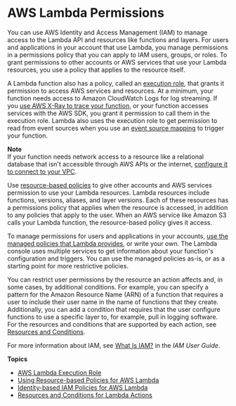 # AWS Lambda Permissions<a name="lambda-permissions"></a>

You can use AWS Identity and Access Management \(IAM\) to manage access to the Lambda API and resources like functions and layers\. For users and applications in your account that use Lambda, you manage permissions in a permissions policy that you can apply to IAM users, groups, or roles\. To grant permissions to other accounts or AWS services that use your Lambda resources, you use a policy that applies to the resource itself\.

A Lambda function also has a policy, called an [execution role](lambda-intro-execution-role.md), that grants it permission to access AWS services and resources\. At a minimum, your function needs access to Amazon CloudWatch Logs for log streaming\. If you [use AWS X\-Ray to trace your function](lambda-x-ray.md), or your function accesses services with the AWS SDK, you grant it permission to call them in the execution role\. Lambda also uses the execution role to get permission to read from event sources when you use an [event source mapping](invocation-eventsourcemapping.md) to trigger your function\.

**Note**  
If your function needs network access to a resource like a relational database that isn't accessible through AWS APIs or the internet, [configure it to connect to your VPC](vpc.md)\.

Use [resource\-based policies](access-control-resource-based.md) to give other accounts and AWS services permission to use your Lambda resources\. Lambda resources include functions, versions, aliases, and layer versions\. Each of these resources has a permissions policy that applies when the resource is accessed, in addition to any policies that apply to the user\. When an AWS service like Amazon S3 calls your Lambda function, the resource\-based policy gives it access\.

To manage permissions for users and applications in your accounts, [use the managed policies that Lambda provides](access-control-identity-based.md), or write your own\. The Lambda console uses multiple services to get information about your function's configuration and triggers\. You can use the managed policies as\-is, or as a starting point for more restrictive policies\.

You can restrict user permissions by the resource an action affects and, in some cases, by additional conditions\. For example, you can specify a pattern for the Amazon Resource Name \(ARN\) of a function that requires a user to include their user name in the name of functions that they create\. Additionally, you can add a condition that requires that the user configure functions to use a specific layer to, for example, pull in logging software\. For the resources and conditions that are supported by each action, see [Resources and Conditions](lambda-api-permissions-ref.md)\.

For more information about IAM, see [What Is IAM?](https://docs.aws.amazon.com/IAM/latest/UserGuide/introduction.html) in the *IAM User Guide*\.

**Topics**
+ [AWS Lambda Execution Role](lambda-intro-execution-role.md)
+ [Using Resource\-based Policies for AWS Lambda](access-control-resource-based.md)
+ [Identity\-based IAM Policies for AWS Lambda](access-control-identity-based.md)
+ [Resources and Conditions for Lambda Actions](lambda-api-permissions-ref.md)